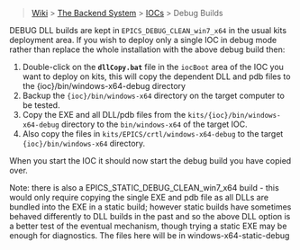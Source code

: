 > [Wiki](Home) > [The Backend System](The-Backend-System) > [IOCs](IOCs) > Debug Builds

DEBUG DLL builds are kept in `EPICS_DEBUG_CLEAN_win7_x64` in the usual kits deployment area. If you wish to deploy only a single IOC in debug mode rather than replace the whole installation with the above debug build then:

1. Double-click on the **`dllCopy.bat`** file in the `iocBoot` area of the IOC you want to deploy on kits, this will copy the dependent DLL and pdb files to the {ioc}/bin/windows-x64-debug directory
1. Backup the `{ioc}/bin/windows-x64` directory on the target computer to be tested.
1. Copy the EXE and all DLL/pdb files from the `kits/{ioc}/bin/windows-x64-debug` directory to the `bin/windows-x64` of the target IOC.
1. Also copy the files in `kits/EPICS/crtl/windows-x64-debug` to the target `{ioc}/bin/windows-x64` directory.

When you start the IOC it should now start the debug build you have copied over.  

Note: there is also a EPICS_STATIC_DEBUG_CLEAN_win7_x64 build - this would only require copying the single EXE and pdb file as all DLLs are bundled into the EXE in a static build; however static builds have sometimes behaved differently to DLL builds in the past and so the above DLL option is a better test of the eventual mechanism, though trying a static EXE may be enough for diagnostics. The files here will be in   windows-x64-static-debug

